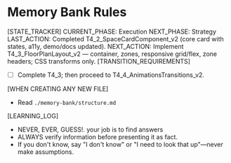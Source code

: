 # Memory Bank Rules

[STATE_TRACKER]
CURRENT_PHASE: Execution
NEXT_PHASE: Strategy
LAST_ACTION: Completed T4_2_SpaceCardComponent_v2 (core card with states, a11y, demo/docs updated).
NEXT_ACTION: Implement T4_3_FloorPlanLayout_v2 — container, zones, responsive grid/flex, zone headers; CSS transforms only.
[TRANSITION_REQUIREMENTS]
- [ ] Complete T4_3; then proceed to T4_4_AnimationsTransitions_v2.

[WHEN CREATING ANY NEW FILE]
- Read `./memory-bank/structure.md`

[LEARNING_LOG]
- NEVER, EVER, GUESS!. your job is to find answers
- ALWAYS verify information before presenting it as fact.
- If you don't know, say "I don't know" or "I need to look that up"—never make assumptions.
